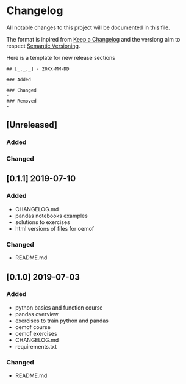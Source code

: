 # Changelog
All notable changes to this project will be documented in this file.

The format is inpired from [Keep a Changelog](http://keepachangelog.com/en/1.0.0/)
and the versiong aim to respect [Semantic Versioning](http://semver.org/spec/v2.0.0.html).

Here is a template for new release sections

```
## [_._._] - 20XX-MM-DD

### Added
-
### Changed
-
### Removed
-
```
## [Unreleased]

### Added

### Changed

## [0.1.1] 2019-07-10

### Added
- CHANGELOG.md
- pandas notebooks examples
- solutions to exercises
- html versions of files for oemof

### Changed
- README.md

## [0.1.0] 2019-07-03

### Added
- python basics and function course
- pandas overview
- exercises to train python and pandas
- oemof course
- oemof exercises
- CHANGELOG.md
- requirements.txt

### Changed
- README.md